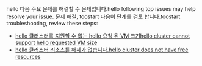 <span data-ttu-id="e4cb3-101">hello 다음 주요 문제를 해결할 수 문제입니다.</span><span class="sxs-lookup"><span data-stu-id="e4cb3-101">hello following top issues may help resolve your issue.</span></span> <span data-ttu-id="e4cb3-102">문제 해결, toostart 다음이 단계를 검토 합니다.</span><span class="sxs-lookup"><span data-stu-id="e4cb3-102">toostart troubleshooting, review these steps:</span></span>

- [<span data-ttu-id="e4cb3-103">hello 클러스터를 지원할 수 없는 hello 요청 된 VM 크기</span><span class="sxs-lookup"><span data-stu-id="e4cb3-103">hello cluster cannot support hello requested VM size</span></span>](../articles/virtual-machines/windows/troubleshoot-deploy-vm.md#the-cluster-cannot-support-the-requested-vm-size)
- [<span data-ttu-id="e4cb3-104">hello 클러스터 리소스를 해제가 없습니다.</span><span class="sxs-lookup"><span data-stu-id="e4cb3-104">hello cluster does not have free resources</span></span>](../articles/virtual-machines/windows/troubleshoot-deploy-vm.md#the-cluster-does-not-have-free-resources)
